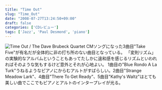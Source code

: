 ```yaml
---
title: "Time Out"
slug: "Time_Out"
date: "2008-07-27T13:24:50+09:00"
draft: false
categories: ['CDレビュー']
tags: ['Jazz', 'Paul Desmond', 'piano']
---
```


![Time Out / The Dave Brubeck Quartet](/wp-content/uploads/2008/07/20080727.jpg) CMソングになった3曲目"Take Five"が有名だが全体的に非の打ち所のない曲目となっている。 「変則リズム」の実験的なアルバムということもあってたしかに違和感を感じるリズムといわれればそのような気もするけど意外とそれが心地よい。 1曲目の"Blue Rondo A La Turk"うねるようなピアノにからむアルトがすばらしい。2曲目"Strange Meadow Lark"、4曲目"There To Get Ready"、5曲目"Kathy's Waltz"はとても美しい曲でここでもピアノとアルトのインタープレイが光る。